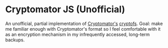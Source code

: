 # Cryptomator JS (Unofficial)

An unofficial, partial implementation of [Cryptomator's](https://cryptomator.org/) [cryptofs](https://github.com/cryptomator/cryptofs). Goal: make me familiar enough with Cryptomator's format so I feel comfortable with it as an encryption mechanism in my infrequently accessed, long-term backups.
